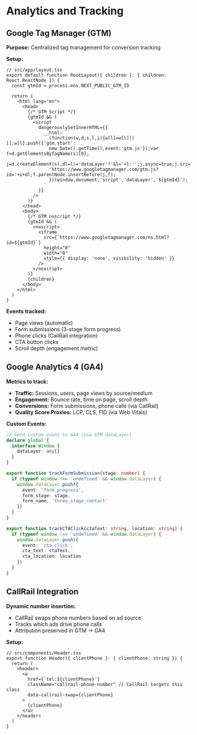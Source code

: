 # Analytics and Tracking

## Google Tag Manager (GTM)

**Purpose:** Centralized tag management for conversion tracking

**Setup:**
```tsx
// src/app/layout.tsx
export default function RootLayout({ children }: { children: React.ReactNode }) {
  const gtmId = process.env.NEXT_PUBLIC_GTM_ID

  return (
    <html lang="en">
      <head>
        {/* GTM Script */}
        {gtmId && (
          <script
            dangerouslySetInnerHTML={{
              __html: `
                (function(w,d,s,l,i){w[l]=w[l]||[];w[l].push({'gtm.start':
                new Date().getTime(),event:'gtm.js'});var f=d.getElementsByTagName(s)[0],
                j=d.createElement(s),dl=l!='dataLayer'?'&l='+l:'';j.async=true;j.src=
                'https://www.googletagmanager.com/gtm.js?id='+i+dl;f.parentNode.insertBefore(j,f);
                })(window,document,'script','dataLayer','${gtmId}');
              `
            }}
          />
        )}
      </head>
      <body>
        {/* GTM noscript */}
        {gtmId && (
          <noscript>
            <iframe
              src={`https://www.googletagmanager.com/ns.html?id=${gtmId}`}
              height="0"
              width="0"
              style={{ display: 'none', visibility: 'hidden' }}
            />
          </noscript>
        )}
        {children}
      </body>
    </html>
  )
}
```

**Events tracked:**
- Page views (automatic)
- Form submissions (3-stage form progress)
- Phone clicks (CallRail integration)
- CTA button clicks
- Scroll depth (engagement metric)

## Google Analytics 4 (GA4)

**Metrics to track:**
- **Traffic:** Sessions, users, page views by source/medium
- **Engagement:** Bounce rate, time on page, scroll depth
- **Conversions:** Form submissions, phone calls (via CallRail)
- **Quality Score Proxies:** LCP, CLS, FID (via Web Vitals)

**Custom Events:**
```typescript
// Send custom event to GA4 (via GTM dataLayer)
declare global {
  interface Window {
    dataLayer: any[]
  }
}

export function trackFormSubmission(stage: number) {
  if (typeof window !== 'undefined' && window.dataLayer) {
    window.dataLayer.push({
      event: 'form_progress',
      form_stage: stage,
      form_name: 'three_stage_contact'
    })
  }
}

export function trackCTAClick(ctaText: string, location: string) {
  if (typeof window !== 'undefined' && window.dataLayer) {
    window.dataLayer.push({
      event: 'cta_click',
      cta_text: ctaText,
      cta_location: location
    })
  }
}
```

## CallRail Integration

**Dynamic number insertion:**
- CallRail swaps phone numbers based on ad source
- Tracks which ads drive phone calls
- Attribution preserved in GTM → GA4

**Setup:**
```tsx
// src/components/Header.tsx
export function Header({ clientPhone }: { clientPhone: string }) {
  return (
    <header>
      <a
        href={`tel:${clientPhone}`}
        className="callrail-phone-number" // CallRail targets this class
        data-callrail-swap={clientPhone}
      >
        {clientPhone}
      </a>
    </header>
  )
}
```
